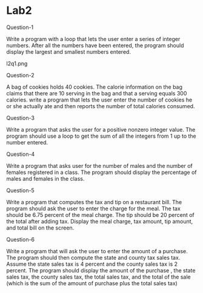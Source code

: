 # Lab2
Question-1

Write a program with a loop that lets the user enter a series of integer numbers. After all the numbers have been entered, the program should display the largest and smallest numbers entered.

l2q1.png

Question-2

A bag of cookies holds 40 cookies. The calorie information on the bag claims that there are 10 serving in the bag and that a serving equals 300 calories. write a program that lets the user enter the number of cookies he or she actually ate and then reports the number of total calories consumed.

Question-3

Write a program that asks the user for a positive nonzero integer value. The program should use a loop to get the sum of all the integers from 1 up to the number entered. 

Question-4

Write a program that asks user for the number of males and the number of females registered in a class. The program should display the percentage of males and females in the class.

Question-5

Write a program that computes the tax and tip on a restaurant bill. The program should ask the user to enter the charge for the meal. The tax should be 6.75 percent of the meal charge. The tip should be 20 percent of the total after adding tax. Display the meal charge, tax amount, tip amount, and total bill on the screen.

Question-6

Write a program that will ask the user to enter the amount of a purchase. The program should then compute the state and county tax sales tax. Assume the state sales tax is 4 percent and the county sales tax is 2 percent. The program should display the amount of the purchase , the state sales tax, the county sales tax, the total sales tax, and the total of the sale (which is the sum of the amount of purchase plus the total sales tax)

 
